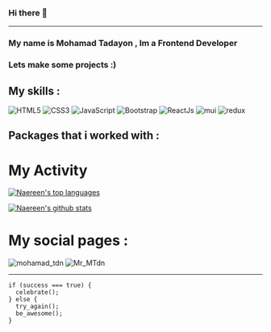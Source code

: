 ### Hi there 👋
---
### My name is Mohamad Tadayon , Im a Frontend Developer 

### Lets make some projects :)

## My skills :

![HTML5](https://img.shields.io/badge/html5-%23E34F26.svg?style=for-the-badge&logo=html5&logoColor=white) ![CSS3](https://img.shields.io/badge/css3-%231572B6.svg?style=for-the-badge&logo=css3&logoColor=white)  ![JavaScript](https://img.shields.io/badge/javascript-%23323330.svg?style=for-the-badge&logo=javascript&logoColor=%23F7DF1E) ![Bootstrap](https://img.shields.io/badge/bootstrap-%238511FA.svg?style=for-the-badge&logo=bootstrap&logoColor=white) ![ReactJs](https://img.shields.io/badge/React-20232A?style=for-the-badge&logo=react&logoColor=61DAFB) ![mui](https://img.shields.io/badge/Material%20UI-007FFF?style=for-the-badge&logo=mui&logoColor=white) ![redux](https://img.shields.io/badge/Redux-593D88?style=for-the-badge&logo=redux&logoColor=white)

## Packages that i worked with :

# My Activity
[![Naereen's top languages](https://github-readme-stats.vercel.app/api/top-langs/?username=MohamadTdn&theme=blue-green)](https://github.com/anuraghazra/github-readme-stats)

[![Naereen's github stats](https://github-readme-stats.vercel.app/api?username=MohamadTdn&theme=blue-green)](https://github.com/anuraghazra/github-readme-stats)
# My social pages :

![mohamad_tdn](https://img.shields.io/badge/Instagram-%23E4405F.svg?style=for-the-badge&logo=Instagram&logoColor=white)
![Mr_MTdn](https://img.shields.io/badge/Telegram-2CA5E0?style=for-the-badge&logo=telegram&logoColor=white)

---
```
if (success === true) {
  celebrate();
} else {
  try_again();
  be_awesome();
}
```
